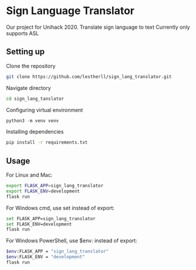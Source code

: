 # Sign Language Translator
Our project for Unihack 2020.
Translate sign language to text
Currently only supports ASL

## Setting up
Clone the repository
```sh
git clone https://github.com/lestherll/sign_lang_translator.git
```

Navigate directory
```sh
cd sign_lang_tanslator
```

Configuring virtual environment
```py
python3 -m venv venv
```

Installing dependencies
```sh
pip install -r requirements.txt
```

## Usage
For Linux and Mac:
```sh
export FLASK_APP=sign_lang_translator
export FLASK_ENV=development
flask run
```

For Windows cmd, use set instead of export:
```sh
set FLASK_APP=sign_lang_translator
set FLASK_ENV=development
flask run
```

For Windows PowerShell, use $env: instead of export:
```sh
$env:FLASK_APP = "sign_lang_translator"
$env:FLASK_ENV = "development"
flask run
```